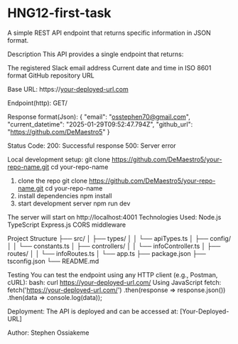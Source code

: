 # HNG12-first-task

A simple REST API endpoint that returns specific information in JSON format.

Description
This API provides a single endpoint that returns:

The registered Slack email address
Current date and time in ISO 8601 format
GitHub repository URL

Base URL:
 https://[your-deployed-url.com](http://localhost:4001)

Endpoint(http):
 GET/

Response format(Json):
 {
    "email": "osstephen70@gmail.com",
    "current_datetime": "2025-01-29T09:52:47.794Z",
    "github_url": "https://github.com/DeMaestro5"
 }

Status Code:
 200: Successful response
 500: Server error

Local development setup:
   git clone https://github.com/DeMaestro5/your-repo-name.git
   cd your-repo-name

1) clone the repo
   git clone https://github.com/DeMaestro5/your-repo-name.git
   cd your-repo-name
2) install dependencies
   npm install
3) start development server
   npm run dev

The server will start on http://localhost:4001
 Technologies Used:
  Node.js
  TypeScript
  Express.js
  CORS middleware

Project Structure
├── src/
│   ├── types/
│   │   └── apiTypes.ts
│   ├── config/
│   │   └── constants.ts
│   ├── controllers/
│   │   └── infoController.ts
│   ├── routes/
│   │   └── infoRoutes.ts
│   └── app.ts
├── package.json
├── tsconfig.json
└── README.md

Testing
You can test the endpoint using any HTTP client (e.g., Postman, cURL):
bash: 
  curl https://your-deployed-url.com/
Using JavaScript fetch:
  fetch('https://your-deployed-url.com/')
  .then(response => response.json())
  .then(data => console.log(data));

Deployment:
 The API is deployed and can be accessed at: [Your-Deployed-URL]

Author:
 Stephen Ossiakeme
